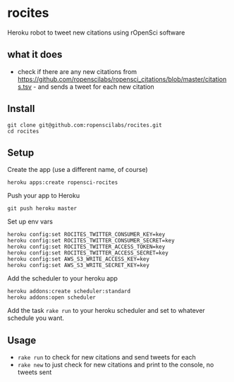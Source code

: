 rocites
==========

Heroku robot to tweet new citations using rOpenSci software

## what it does

* check if there are any new citations from <https://github.com/ropenscilabs/ropensci_citations/blob/master/citations.tsv> - and sends a tweet for each new citation

## Install

```
git clone git@github.com:ropenscilabs/rocites.git
cd rocites
```

## Setup

Create the app (use a different name, of course)

```
heroku apps:create ropensci-rocites
```

Push your app to Heroku

```
git push heroku master
```

Set up env vars

```
heroku config:set ROCITES_TWITTER_CONSUMER_KEY=key
heroku config:set ROCITES_TWITTER_CONSUMER_SECRET=key
heroku config:set ROCITES_TWITTER_ACCESS_TOKEN=key
heroku config:set ROCITES_TWITTER_ACCESS_SECRET=key
heroku config:set AWS_S3_WRITE_ACCESS_KEY=key
heroku config:set AWS_S3_WRITE_SECRET_KEY=key
```

Add the scheduler to your heroku app

```
heroku addons:create scheduler:standard
heroku addons:open scheduler
```

Add the task ```rake run``` to your heroku scheduler and set to whatever schedule you want.


## Usage

- `rake run` to check for new citations and send tweets for each
- `rake new` to just check for new citations and print to the console, no tweets sent

